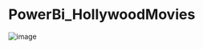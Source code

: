 # PowerBi_HollywoodMovies

![image](https://github.com/Rashedul007/PowerBi_HollywoodMovies/assets/6073602/cbb8a0fc-5602-4af1-94d6-138f6b12c909)
